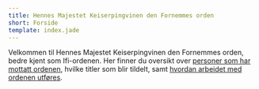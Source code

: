 ```yaml
---
title: Hennes Majestet Keiserpingvinen den Fornemmes orden
short: Forside
template: index.jade
---
```


Velkommen til Hennes Majestet Keiserpingvinen den Fornemmes orden, bedre kjent som Ifi-ordenen. Her finner du oversikt over [personer som har mottatt ordenen](./person), hvilke titler som blir tildelt, samt [hvordan arbeidet med ordenen utføres](./about).
